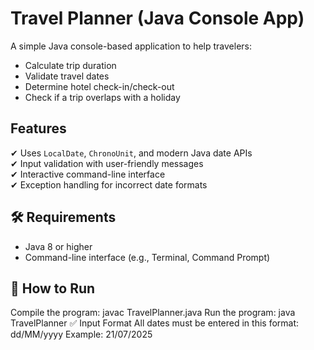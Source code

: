 # Travel Planner (Java Console App)

A simple Java console-based application to help travelers:

- Calculate trip duration
- Validate travel dates
- Determine hotel check-in/check-out
- Check if a trip overlaps with a holiday

## Features
✔ Uses `LocalDate`, `ChronoUnit`, and modern Java date APIs  
✔ Input validation with user-friendly messages  
✔ Interactive command-line interface  
✔ Exception handling for incorrect date formats
## 🛠 Requirements

- Java 8 or higher
- Command-line interface (e.g., Terminal, Command Prompt)

## 🚀 How to Run
Compile the program:
javac TravelPlanner.java
Run the program:
java TravelPlanner
✅ Input Format
All dates must be entered in this format: dd/MM/yyyy
Example: 21/07/2025
